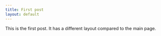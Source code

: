 ```yaml
---
title: First post
layout: default
---
```


This is the first post. It has a different layout compared to the main page.

<div id="timer"></div>

<div id="dtimer"></div>

<script type="text/javascript">

    function zeroPad(s) {
        if (isNaN(s)) {
            return (s.length == 1) ? '0' + s : s;
        }
        else {
            return (s < 10) ? '0' + s : s;
        }
    }

    function startTime() {
        var t = new Date(),
            h = t.getHours(),
            m = t.getMinutes(),
            s = t.getSeconds(),
            l = t.getMilliseconds(),
            dt = (3600*h + 60*m + s + l/1000)/864*1000,
            st = dt.toFixed(0),
            dh = st.slice(0,-4),
            dm = st.slice(-4,-2),
            ds = st.slice(-2);
        document.getElementById('timer').innerHTML = 'Current time: ' + zeroPad(h) + ":" + zeroPad(m) + ":" + zeroPad(s);
        document.getElementById('dtimer').innerHTML = 'Decimal time: ' + zeroPad(dh) + ":" + dm + ":" + ds;
        setTimeout(startTime, 50);
    }

    startTime();

</script>